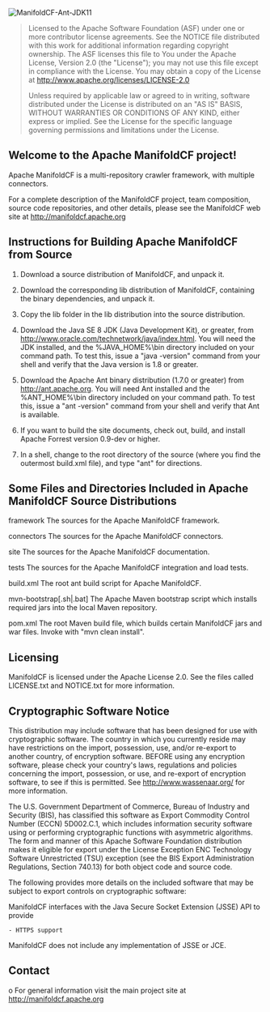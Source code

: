 ![ManifoldCF-Ant-JDK11](https://github.com/kishorejangid/manifoldcf/workflows/ManifoldCF-Ant-JDK11/badge.svg?branch=trunk)

> Licensed to the Apache Software Foundation (ASF) under one or more contributor license agreements.  See the NOTICE file distributed with this work for additional information regarding copyright ownership. The ASF licenses this file to You under the Apache License, Version 2.0 (the "License"); you may not use this file except in compliance with the License.  You may obtain a copy of the License at http://www.apache.org/licenses/LICENSE-2.0
>
> Unless required by applicable law or agreed to in writing, software distributed under the License is distributed on an "AS IS" BASIS, WITHOUT WARRANTIES OR CONDITIONS OF ANY KIND, either express or implied. See the License for the specific language governing permissions and limitations under the License.

Welcome to the Apache ManifoldCF project!
-----------------------------------------

Apache ManifoldCF is a multi-repository crawler framework, with multiple connectors.

For a complete description of the ManifoldCF project, team composition, source
code repositories, and other details, please see the ManifoldCF web site at
http://manifoldcf.apache.org

Instructions for Building Apache ManifoldCF from Source
-----------------------------------------------------

1. Download a source distribution of ManifoldCF, and unpack it.

2. Download the corresponding lib distribution of ManifoldCF, containing the binary
   dependencies, and unpack it.
   
3. Copy the lib folder in the lib distribution into the source distribution.

4. Download the Java SE 8 JDK (Java Development Kit), or greater, from http://www.oracle.com/technetwork/java/index.html.
   You will need the JDK installed, and the %JAVA_HOME%\bin directory included
   on your command path.  To test this, issue a "java -version" command from your
   shell and verify that the Java version is 1.8 or greater.

5. Download the Apache Ant binary distribution (1.7.0 or greater) from http://ant.apache.org.
   You will need Ant installed and the %ANT_HOME%\bin directory included on your
   command path.  To test this, issue a "ant -version" command from your
   shell and verify that Ant is available.

6. If you want to build the site documents, check out, build, and install Apache Forrest
   version 0.9-dev or higher.
   
7. In a shell, change to the root directory of the source (where you find the outermost
   build.xml file), and type "ant" for directions.


Some Files and Directories Included in Apache ManifoldCF Source Distributions
--------------------------------------------------------------------------

framework
  The sources for the Apache ManifoldCF framework.
  
connectors
  The sources for the Apache ManifoldCF connectors.

site
  The sources for the Apache ManifoldCF documentation.

tests
  The sources for the Apache ManifoldCF integration and load tests.

build.xml
  The root ant build script for Apache ManifoldCF.

mvn-bootstrap[.sh|.bat]
  The Apache Maven bootstrap script which installs required jars into the local Maven
  repository.
  
pom.xml
  The root Maven build file, which builds certain ManifoldCF jars and war files.  Invoke
  with "mvn clean install".

Licensing
---------

ManifoldCF is licensed under the
Apache License 2.0. See the files called LICENSE.txt and NOTICE.txt
for more information.

Cryptographic Software Notice
-----------------------------

This distribution may include software that has been designed for use
with cryptographic software. The country in which you currently reside
may have restrictions on the import, possession, use, and/or re-export
to another country, of encryption software. BEFORE using any encryption
software, please check your country's laws, regulations and policies
concerning the import, possession, or use, and re-export of encryption
software, to see if this is permitted. See <http://www.wassenaar.org/>
for more information.

The U.S. Government Department of Commerce, Bureau of Industry and
Security (BIS), has classified this software as Export Commodity
Control Number (ECCN) 5D002.C.1, which includes information security
software using or performing cryptographic functions with asymmetric
algorithms. The form and manner of this Apache Software Foundation
distribution makes it eligible for export under the License Exception
ENC Technology Software Unrestricted (TSU) exception (see the BIS
Export Administration Regulations, Section 740.13) for both object
code and source code.

The following provides more details on the included software that
may be subject to export controls on cryptographic software:

  ManifoldCF interfaces with the
  Java Secure Socket Extension (JSSE) API to provide

    - HTTPS support

  ManifoldCF does not include any
  implementation of JSSE or JCE.

Contact
-------

  o For general information visit the main project site at
    http://manifoldcf.apache.org

